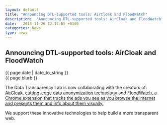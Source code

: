 ```yaml
---
layout: default
title: "Announcing DTL-supported tools: AirCloak and FloodWatch"
description:  "Announcing DTL-supported tools: AirCloak and FloodWatch"
date:   2015-11-26 12:17:05 +0100
categories: News
type: news
---
```


<div class="post-container">
<h2> Announcing DTL-supported tools: AirCloak and FloodWatch</h2> 

<div class="post-date">
{{ page.date | date_to_string }}
</div>

<div class="blurb">
{{ page.blurb }}
</div>

<div class="post-body">
<p>The Data Transparency Lab is now collaborating with the creators of:
<a href="https://www.aircloak.com/">AirCloak, cutting-edge data anonymization technology <i class="fa fa-external-link fa-1x" style="color:#424242;"></i></a> and <a href="https://floodwatch.o-c-r.org/">FloodWatch, a Chrome extension that tracks the ads you see as you browse the internet and presents them and info about them visually. <i class="fa fa-external-link fa-1x" style="color:#424242;"></i></a> </p>
<p>We support these innovative technologies to help build a more transparent web.
</p>
<!-- close post body -->
</div>
</div>

